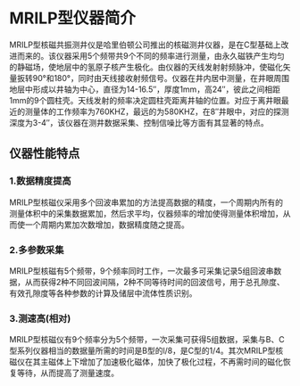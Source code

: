 # MRILP型仪器简介

MRILP型核磁共振测井仪是哈里伯顿公司推出的核磁测井仪器，是在C型基础上改进而来的。该仪器采用5个频带共9个不同的频率进行测量，由永久磁铁产生均匀的静磁场，使地层中的氢原子核产生极化。由仪器的天线发射射频脉冲，使磁化矢量扳转90°和180°，同时由天线接收射频信号。仪器在井内居中测量，在井眼周围地层中形成以井轴为中心，直径为14-16.5″，厚度1mm，高24″，彼此之间相距1mm的9个圆柱壳。天线发射的频率决定圆柱壳距离井轴的位置。对应于离井眼最近的测量体的工作频率为760KHZ，最远的为580KHZ，在8″井眼中，对应的探测深度为3-4″，该仪器在测井数据采集、控制信噪比等方面有其显著的特点。


## 仪器性能特点
### 1.数据精度提高
MRILP型核磁仪采用多个回波串累加的方法提高数据的精度，一个周期内所有的测量体积中的采集数据累加，然后求平均，仪器频率的增加使得测量体积增加，从而使一个周期内累加次数增加，数据精度随之提高。

### 2.多参数采集
MRILP型核磁有5个频带，9个频率同时工作，一次最多可采集记录5组回波串数据，从而获得2种不同回波间隔，2种不同等待时间的回波信号，用于总孔隙度、有效孔隙度等各种参数的计算及储层中流体性质识别。

### 3.测速高(相对)
MRILP型核磁仪有9个频率分为5个频带，一次采集可获得5组数据，采集与B、C型系列仪器相当的数据量所需的时间是B型的l/8，是C型的1/4。其次MRILP型核磁仪在其主磁体上下增加了加速极化磁体，加快了极化过程，不再需时间的磁化恢复等待，从而提高了测量速度。